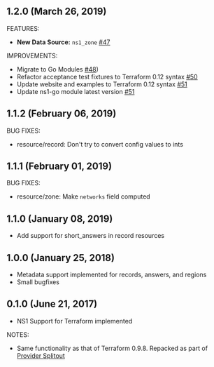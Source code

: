 ## 1.2.0 (March 26, 2019)

FEATURES:

* **New Data Source:** `ns1_zone` [#47](https://github.com/terraform-providers/terraform-provider-ns1/pull/47)

IMPROVEMENTS:

* Migrate to Go Modules [#48](https://github.com/terraform-providers/terraform-provider-ns1/pull/48))
* Refactor acceptance test fixtures to Terraform 0.12 syntax [#50](https://github.com/terraform-providers/terraform-provider-ns1/pull/50)
* Update website and examples to Terraform 0.12 syntax [#51](https://github.com/terraform-providers/terraform-provider-ns1/pull/51)
* Update ns1-go module latest version [#51](https://github.com/terraform-providers/terraform-provider-ns1/pull/51)

## 1.1.2 (February 06, 2019)

BUG FIXES:

* resource/record: Don't try to convert config values to ints

## 1.1.1 (February 01, 2019)

BUG FIXES:

* resource/zone: Make `networks` field computed

## 1.1.0 (January 08, 2019)

* Add support for short_answers in record resources

## 1.0.0 (January 25, 2018)

* Metadata support implemented for records, answers, and regions
* Small bugfixes

## 0.1.0 (June 21, 2017)

* NS1 Support for Terraform implemented

NOTES:

* Same functionality as that of Terraform 0.9.8. Repacked as part of [Provider Splitout](https://www.hashicorp.com/blog/upcoming-provider-changes-in-terraform-0-10/)
